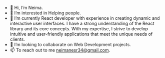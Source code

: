 - 👋 Hi, I’m Neima.
- 👀 I’m interested in Helping people.
- 🌱 I’m currently React developer with experience in creating dynamic and interactive user interfaces. I have a strong understanding of the React library and its core concepts. With my expertise, I strive to develop intuitive and user-friendly applications that meet the unique needs of clients.
- 💞️ I’m looking to collaborate on Web Development projects.
- 📫 To reach out to me neimanesr34@gmail.com.

<!---
Nemuuuu/Nemuuuu is a ✨ special ✨ repository because its `README.md` (this file) appears on your GitHub profile.
You can click the Preview link to take a look at your changes.
--->
